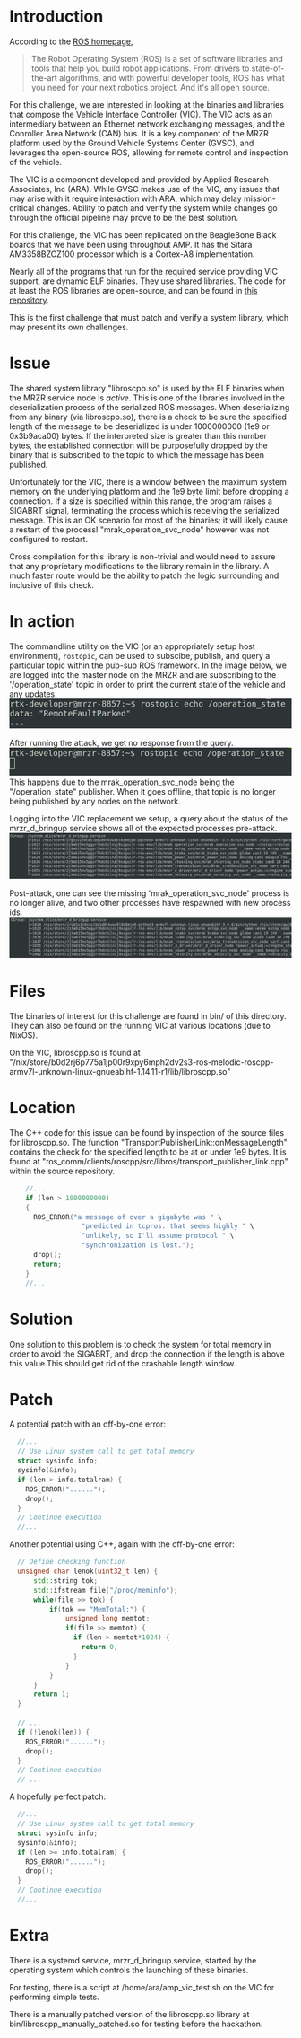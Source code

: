 # Introduction 

According to the [ROS homepage](https://www.ros.org/), 
> The Robot Operating System (ROS) is a set of software libraries and tools that help you build robot applications. From drivers to state-of-the-art algorithms, and with powerful developer tools, ROS has what you need for your next robotics project. And it's all open source.

For this challenge, we are interested in looking at the binaries and libraries that compose the Vehicle Interface Controller (VIC). The VIC acts as an intermediary between an Ethernet network exchanging messages, and the Conroller Area Network (CAN) bus. It is a key component of the MRZR platform used by the Ground Vehicle Systems Center (GVSC), and leverages the open-source ROS, allowing for remote control and inspection of the vehicle.

The VIC is a component developed and provided by Applied Research Associates, Inc (ARA). While GVSC makes use of the VIC, any issues that may arise with it require interaction with ARA, which may delay mission-critical changes. Ability to patch and verify the system while changes go through the official pipeline may prove to be the best solution.

For this challenge, the VIC has been replicated on the BeagleBone Black boards that we have been using throughout AMP. It has the Sitara AM3358BZCZ100 processor which is a Cortex-A8 implementation.

Nearly all of the programs that run for the required service providing VIC support, are dynamic ELF binaries. They use shared libraries. The code for at least the ROS libraries are open-source, and can be found in [this repository](https://github.com/ros/ros_comm).

This is the first challenge that must patch and verify a system library, which may present its own challenges.


# Issue

The shared system library "libroscpp.so" is used by the ELF binaries when the MRZR service node is *active*. This is one of the libraries involved in the deserialization process of the serialized ROS messages. When deserializing from any binary (via libroscpp.so), there is a check to be sure the specified length of the message to be deserialized is under 1000000000 (1e9 or 0x3b9aca00) bytes. If the interpreted size is greater than this number bytes, the established connection will be purposefully dropped by the binary that is subscribed to the topic to which the message has been published. 

Unfortunately for the VIC, there is a window between the maximum system memory on the underlying platform and the 1e9 byte limit before dropping a connection. If a size is specified within this range, the program raises a SIGABRT signal, terminating the process which is receiving the serialized message. This is an OK scenario for most of the binaries; it will likely cause a restart of the process! "mrak_operation_svc_node" however was not configured to restart.

Cross compilation for this library is non-trivial and would need to assure that any proprietary modifications to the library remain in the library. A much faster route would be the ability to patch the logic surrounding and inclusive of this check.

# In action

The commandline utility on the VIC (or an appropriately setup host environment), `rostopic`, can be used to subscibe, publish, and query a particular topic within the pub-sub ROS framework. In the image below, we are logged into the master node on the MRZR and are subscribing to the '/operation_state' topic in order to print the current state of the vehicle and any updates. 
![pre](Images/rtk-dev-echo-test-pre.png)

After running the attack, we get no response from the query. 
![post](Images/rtk-dev-echo-test-post.png)
This happens due to the mrak_operation_svc_node being the "/operation_state" publisher. When it goes offline, that topic is no longer being published by any nodes on the network.

Logging into the VIC replacement we setup, a query about the status of the mrzr_d_bringup service shows all of the expected processes pre-attack.
![running](Images/rtk-dev-running-process.png)

Post-attack, one can see the missing 'mrak_operation_svc_node' process is no longer alive, and two other processes have respawned with new process ids.
![running](Images/rtk-dev-crashed-proces.png)

# Files

The binaries of interest for this challenge are found in bin/ of this directory. They can also be found on the running VIC at various locations (due to NixOS). 

On the VIC, libroscpp.so is found at "/nix/store/b0d2rj6p775a1jp00r9xpy6mph2dv2s3-ros-melodic-roscpp-armv7l-unknown-linux-gnueabihf-1.14.11-r1/lib/libroscpp.so"

# Location

The C++ code for this issue can be found by inspection of the source files for libroscpp.so. The function "TransportPublisherLink::onMessageLength" contains the check for the specified length to be at or under 1e9 bytes. It is found at "ros_comm/clients/roscpp/src/libros/transport_publisher_link.cpp" within the source repository.

```C++
    //...
    if (len > 1000000000)
    {
      ROS_ERROR("a message of over a gigabyte was " \
                  "predicted in tcpros. that seems highly " \
                  "unlikely, so I'll assume protocol " \
                  "synchronization is lost.");
      drop();
      return;
    }
    //...
```

# Solution

One solution to this problem is to check the system for total memory in order to avoid the SIGABRT, and drop the connection if the length is above this value.This should get rid of the crashable length window.

# Patch

A potential patch with an off-by-one error:

```C
  //...
  // Use Linux system call to get total memory
  struct sysinfo info;
  sysinfo(&info);
  if (len > info.totalram) {
    ROS_ERROR("......");
    drop();
  }
  // Continue execution
  //...
```

Another potential using C++, again with the off-by-one error:

```C++
  // Define checking function
  unsigned char lenok(uint32_t len) {
      std::string tok;
      std::ifstream file("/proc/meminfo");
      while(file >> tok) {
          if(tok == "MemTotal:") {
              unsigned long memtot;
              if(file >> memtot) {
                if (len > memtot*1024) {
                  return 0;
                }
              }
          }
      }
      return 1; 
  }

  // ...
  if (!lenok(len)) {
    ROS_ERROR("......");
    drop();
  }
  // Continue execution
  // ...
```

A hopefully perfect patch:

```C
  //...
  // Use Linux system call to get total memory
  struct sysinfo info;
  sysinfo(&info);
  if (len >= info.totalram) {
    ROS_ERROR("......");
    drop();
  }
  // Continue execution
  //...
```

# Extra

There is a systemd service, mrzr_d_bringup.service, started by the operating system which controls the launching of these binaries.

For testing, there is a script at /home/ara/amp_vic_test.sh on the VIC for performing simple tests.

There is a manually patched version of the libroscpp.so library at bin/libroscpp_manually_patched.so for testing before the hackathon. 

